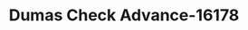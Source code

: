 ---
f_zip-code: 71639
f_state-code: AR
title: Dumas Check Advance-16178
f_phone: 870-382-0005
f_city-only: Dumas
f_address: 107 E Waterman Street Dumas
f_location-unique-id: '16178'
slug: dumas-check-advance-16178
updated-on: '2024-05-30T13:46:58.046Z'
created-on: '2024-05-30T13:36:59.803Z'
published-on: '2024-05-30T13:54:32.469Z'
f_city-state: cms/city/dumas-ar.md
f_company: cms/company/dumas-check-advance.md
f_state: cms/state/arkansas.md
layout: '[payday-loan].html'
tags: payday-loan
---